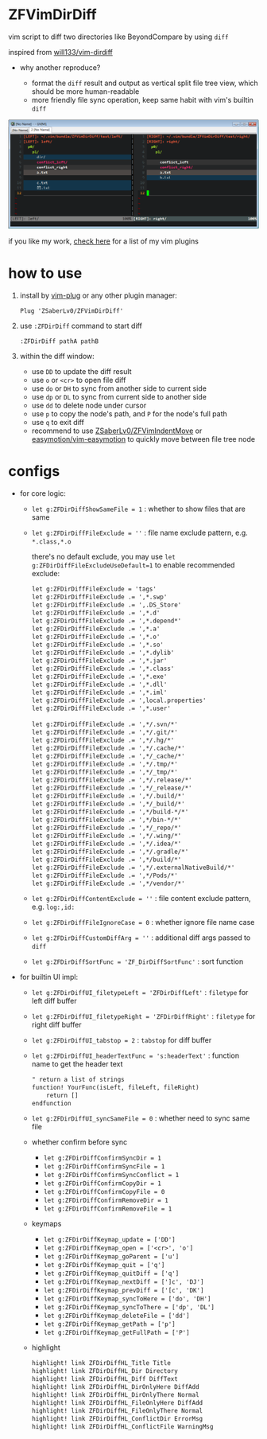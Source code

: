 # ZFVimDirDiff

vim script to diff two directories like BeyondCompare by using `diff`

inspired from [will133/vim-dirdiff](https://github.com/will133/vim-dirdiff)

* why another reproduce?

    * format the `diff` result and output as vertical split file tree view,
        which should be more human-readable
    * more friendly file sync operation, keep same habit with vim's builtin `diff`

![](https://raw.githubusercontent.com/ZSaberLv0/ZFVimDirDiff/master/preview.png)

if you like my work, [check here](https://github.com/ZSaberLv0?utf8=%E2%9C%93&tab=repositories&q=ZFVim) for a list of my vim plugins


# how to use

1. install by [vim-plug](https://github.com/junegunn/vim-plug) or any other plugin manager:

    ```
    Plug 'ZSaberLv0/ZFVimDirDiff'
    ```

1. use `:ZFDirDiff` command to start diff

    ```
    :ZFDirDiff pathA pathB
    ```

1. within the diff window:

    * use `DD` to update the diff result
    * use `o` or `<cr>` to open file diff
    * use `do` or `DH` to sync from another side to current side
    * use `dp` or `DL` to sync from current side to another side
    * use `dd` to delete node under cursor
    * use `p` to copy the node's path, and `P` for the node's full path
    * use `q` to exit diff
    * recommend to use [ZSaberLv0/ZFVimIndentMove](https://github.com/ZSaberLv0/ZFVimIndentMove)
        or [easymotion/vim-easymotion](https://github.com/easymotion/vim-easymotion)
        to quickly move between file tree node


# configs

* for core logic:
    * `let g:ZFDirDiffShowSameFile = 1` : whether to show files that are same
    * `let g:ZFDirDiffFileExclude = ''` : file name exclude pattern, e.g. `*.class,*.o`

        there's no default exclude, you may use `let g:ZFDirDiffFileExcludeUseDefault=1` to enable recommended exclude:

        ```
        let g:ZFDirDiffFileExclude = 'tags'
        let g:ZFDirDiffFileExclude .= ',*.swp'
        let g:ZFDirDiffFileExclude .= ',.DS_Store'
        let g:ZFDirDiffFileExclude .= ',*.d'
        let g:ZFDirDiffFileExclude .= ',*.depend*'
        let g:ZFDirDiffFileExclude .= ',*.a'
        let g:ZFDirDiffFileExclude .= ',*.o'
        let g:ZFDirDiffFileExclude .= ',*.so'
        let g:ZFDirDiffFileExclude .= ',*.dylib'
        let g:ZFDirDiffFileExclude .= ',*.jar'
        let g:ZFDirDiffFileExclude .= ',*.class'
        let g:ZFDirDiffFileExclude .= ',*.exe'
        let g:ZFDirDiffFileExclude .= ',*.dll'
        let g:ZFDirDiffFileExclude .= ',*.iml'
        let g:ZFDirDiffFileExclude .= ',local.properties'
        let g:ZFDirDiffFileExclude .= ',*.user'

        let g:ZFDirDiffFileExclude .= ',*/.svn/*'
        let g:ZFDirDiffFileExclude .= ',*/.git/*'
        let g:ZFDirDiffFileExclude .= ',*/.hg/*'
        let g:ZFDirDiffFileExclude .= ',*/.cache/*'
        let g:ZFDirDiffFileExclude .= ',*/_cache/*'
        let g:ZFDirDiffFileExclude .= ',*/.tmp/*'
        let g:ZFDirDiffFileExclude .= ',*/_tmp/*'
        let g:ZFDirDiffFileExclude .= ',*/.release/*'
        let g:ZFDirDiffFileExclude .= ',*/_release/*'
        let g:ZFDirDiffFileExclude .= ',*/.build/*'
        let g:ZFDirDiffFileExclude .= ',*/_build/*'
        let g:ZFDirDiffFileExclude .= ',*/build-*/*'
        let g:ZFDirDiffFileExclude .= ',*/bin-*/*'
        let g:ZFDirDiffFileExclude .= ',*/_repo/*'
        let g:ZFDirDiffFileExclude .= ',*/.wing/*'
        let g:ZFDirDiffFileExclude .= ',*/.idea/*'
        let g:ZFDirDiffFileExclude .= ',*/.gradle/*'
        let g:ZFDirDiffFileExclude .= ',*/build/*'
        let g:ZFDirDiffFileExclude .= ',*/.externalNativeBuild/*'
        let g:ZFDirDiffFileExclude .= ',*/Pods/*'
        let g:ZFDirDiffFileExclude .= ',*/vendor/*'
        ```

    * `let g:ZFDirDiffContentExclude = ''` : file content exclude pattern, e.g. `log:,id:`
    * `let g:ZFDirDiffFileIgnoreCase = 0` : whether ignore file name case
    * `let g:ZFDirDiffCustomDiffArg = ''` : additional diff args passed to `diff`
    * `let g:ZFDirDiffSortFunc = 'ZF_DirDiffSortFunc'` : sort function
* for builtin UI impl:
    * `let g:ZFDirDiffUI_filetypeLeft = 'ZFDirDiffLeft'` : `filetype` for left diff buffer
    * `let g:ZFDirDiffUI_filetypeRight = 'ZFDirDiffRight'` : `filetype` for right diff buffer
    * `let g:ZFDirDiffUI_tabstop = 2` : `tabstop` for diff buffer
    * `let g:ZFDirDiffUI_headerTextFunc = 's:headerText'` : function name to get the header text

        ```
        " return a list of strings
        function! YourFunc(isLeft, fileLeft, fileRight)
            return []
        endfunction
        ```

    * `let g:ZFDirDiffUI_syncSameFile = 0` : whether need to sync same file
    * whether confirm before sync
        * `let g:ZFDirDiffConfirmSyncDir = 1`
        * `let g:ZFDirDiffConfirmSyncFile = 1`
        * `let g:ZFDirDiffConfirmSyncConflict = 1`
        * `let g:ZFDirDiffConfirmCopyDir = 1`
        * `let g:ZFDirDiffConfirmCopyFile = 0`
        * `let g:ZFDirDiffConfirmRemoveDir = 1`
        * `let g:ZFDirDiffConfirmRemoveFile = 1`
    * keymaps
        * `let g:ZFDirDiffKeymap_update = ['DD']`
        * `let g:ZFDirDiffKeymap_open = ['<cr>', 'o']`
        * `let g:ZFDirDiffKeymap_goParent = ['u']`
        * `let g:ZFDirDiffKeymap_quit = ['q']`
        * `let g:ZFDirDiffKeymap_quitDiff = ['q']`
        * `let g:ZFDirDiffKeymap_nextDiff = [']c', 'DJ']`
        * `let g:ZFDirDiffKeymap_prevDiff = ['[c', 'DK']`
        * `let g:ZFDirDiffKeymap_syncToHere = ['do', 'DH']`
        * `let g:ZFDirDiffKeymap_syncToThere = ['dp', 'DL']`
        * `let g:ZFDirDiffKeymap_deleteFile = ['dd']`
        * `let g:ZFDirDiffKeymap_getPath = ['p']`
        * `let g:ZFDirDiffKeymap_getFullPath = ['P']`
    * highlight

        ```
        highlight! link ZFDirDiffHL_Title Title
        highlight! link ZFDirDiffHL_Dir Directory
        highlight! link ZFDirDiffHL_Diff DiffText
        highlight! link ZFDirDiffHL_DirOnlyHere DiffAdd
        highlight! link ZFDirDiffHL_DirOnlyThere Normal
        highlight! link ZFDirDiffHL_FileOnlyHere DiffAdd
        highlight! link ZFDirDiffHL_FileOnlyThere Normal
        highlight! link ZFDirDiffHL_ConflictDir ErrorMsg
        highlight! link ZFDirDiffHL_ConflictFile WarningMsg
        ```

